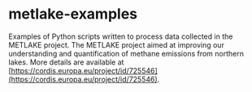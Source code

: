# metlake-examples
Examples of Python scripts written to process data collected in the METLAKE project.
The METLAKE project aimed at improving our understanding and quantification of methane emissions from northern lakes. More details are available at [https://cordis.europa.eu/project/id/725546](https://cordis.europa.eu/project/id/725546).
